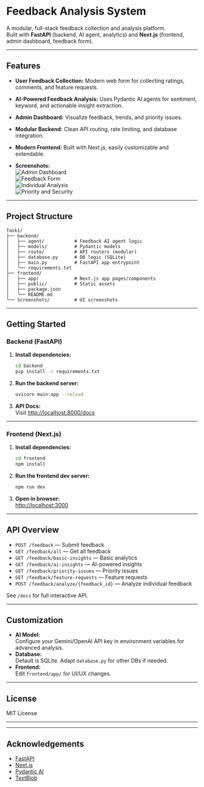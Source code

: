 # Feedback Analysis System

A modular, full-stack feedback collection and analysis platform.  
Built with **FastAPI** (backend, AI agent, analytics) and **Next.js** (frontend, admin dashboard, feedback form).

---

## Features

- **User Feedback Collection:** Modern web form for collecting ratings, comments, and feature requests.
- **AI-Powered Feedback Analysis:** Uses Pydantic AI agents for sentiment, keyword, and actionable insight extraction.
- **Admin Dashboard:** Visualize feedback, trends, and priority issues.
- **Modular Backend:** Clean API routing, rate limiting, and database integration.
- **Modern Frontend:** Built with Next.js, easily customizable and extendable.


- **Screenshots:**  
  ![Admin Dashboard](../Screenshots/Admin%20DashBoard.png)  
  ![Feedback Form](../Screenshots/FeedBack%20Form.png)  
  ![Individual Analysis](../Screenshots/Individual%20Analysis.png)  
  ![Priority and Security](../Screenshots/Prirority%20and%20Security.png)

---

## Project Structure

```
Task1/
├── backend/
│   ├── agent/           # Feedback AI agent logic
│   ├── models/          # Pydantic models
│   ├── route/           # API routers (modular)
│   ├── database.py      # DB logic (SQLite)
│   ├── main.py          # FastAPI app entrypoint
│   └── requirements.txt
├── frontend/
│   ├── app/             # Next.js app pages/components
│   ├── public/          # Static assets
│   ├── package.json
│   └── README.md
└── Screenshots/         # UI screenshots
```

---

## Getting Started

### Backend (FastAPI)

1. **Install dependencies:**
    ```sh
    cd backend
    pip install -r requirements.txt
    ```

2. **Run the backend server:**
    ```sh
    uvicorn main:app --reload
    ```

3. **API Docs:**  
   Visit [http://localhost:8000/docs](http://localhost:8000/docs)

---

### Frontend (Next.js)

1. **Install dependencies:**
    ```sh
    cd frontend
    npm install
    ```

2. **Run the frontend dev server:**
    ```sh
    npm run dev
    ```

3. **Open in browser:**  
   [http://localhost:3000](http://localhost:3000)

---

## API Overview

- `POST /feedback` — Submit feedback
- `GET /feedback/all` — Get all feedback
- `GET /feedback/basic-insights` — Basic analytics
- `GET /feedback/ai-insights` — AI-powered insights
- `GET /feedback/priority-issues` — Priority issues
- `GET /feedback/feature-requests` — Feature requests
- `POST /feedback/analyze/{feedback_id}` — Analyze individual feedback

See `/docs` for full interactive API.

---

## Customization

- **AI Model:**  
  Configure your Gemini/OpenAI API key in environment variables for advanced analysis.
- **Database:**  
  Default is SQLite. Adapt `database.py` for other DBs if needed.
- **Frontend:**  
  Edit `frontend/app/` for UI/UX changes.

---

## License

MIT License

---

---

## Acknowledgements

- [FastAPI](https://fastapi.tiangolo.com/)
- [Next.js](https://nextjs.org/)
- [Pydantic AI](https://github.com/pydantic/pydantic-ai)
- [TextBlob](https://textblob.readthedocs.io/en/dev/)